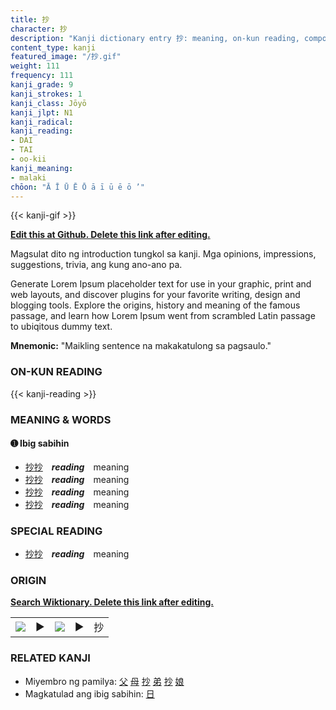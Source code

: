 ```yaml
---
title: 抄
character: 抄
description: "Kanji dictionary entry 抄: meaning, on-kun reading, compounds, origin, related kanji"
content_type: kanji
featured_image: "/抄.gif"
weight: 111
frequency: 111
kanji_grade: 9
kanji_strokes: 1
kanji_class: Jōyō
kanji_jlpt: N1
kanji_radical: 
kanji_reading: 
- DAI
- TAI
- oo-kii
kanji_meaning:
- malaki
chōon: "Ā Ī Ū Ē Ō ā ī ū ē ō ’"
---
```

[//]: # (Don't edit the line below. Kanji animated GIF code is automatically generated.)
{{< kanji-gif >}}

[//]: # (Edit below this line.)

**[Edit this at Github. Delete this link after editing.](https://github.com/tim0g/tim/tree/main/content/kanji/抄/index.md)**

Magsulat dito ng introduction tungkol sa kanji. Mga opinions, impressions, suggestions, trivia, ang kung ano-ano pa.

Generate Lorem Ipsum placeholder text for use in your graphic, print and web layouts, and discover plugins for your favorite writing, design and blogging tools. Explore the origins, history and meaning of the famous passage, and learn how Lorem Ipsum went from scrambled Latin passage to ubiqitous dummy text.
 
**Mnemonic:** "Maikling sentence na makakatulong sa pagsaulo."

### ON-KUN READING

[//]: # (Don't edit the line below. ON-KUN READING code is automatically generated.)
{{< kanji-reading >}}

### MEANING & WORDS

#### ➊ **Ibig sabihin**
  - [抄](../抄)[抄](../抄)　***reading***　meaning
  - [抄](../抄)[抄](../抄)　***reading***　meaning
  - [抄](../抄)[抄](../抄)　***reading***　meaning
  - [抄](../抄)[抄](../抄)　***reading***　meaning

### SPECIAL READING
  - [抄](../抄)[抄](../抄)　***reading***　meaning

### ORIGIN

**[Search Wiktionary. Delete this link after editing.](https://wiktionary.org/wiki/抄)**
<table class="kanji-table"><tr><td>
<img src="60px-抄-bronze.svg.png">
</td><td>▶</td><td>
<img src="60px-抄-oracle.svg.png">
</td><td>▶</td>
<td class="kanji-origin">抄</td>
</tr></table>

### RELATED KANJI
- Miyembro ng pamilya: [父](../父) [母](../母) [抄](../抄) [弟](../弟) [抄](../抄) [娘](../娘)
- Magkatulad ang ibig sabihin: [日](../日)
